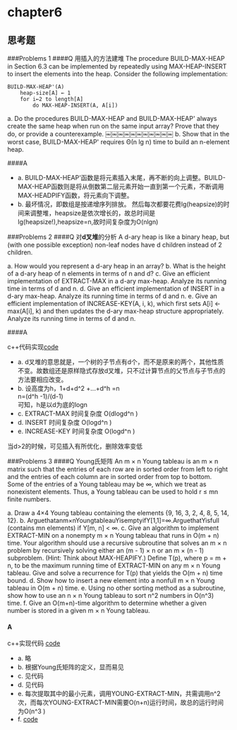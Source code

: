 # chapter6

## 思考题
###Problems 1
####Q 用插入的方法建堆
The procedure BUILD-MAX-HEAP in Section 6.3 can be implemented by repeatedly using MAX-HEAP-INSERT to insert the elements into the heap. Consider the following implementation:

```
BUILD-MAX-HEAP'(A)
    heap-size[A] ← 1
    for i←2 to length[A]
        do MAX-HEAP-INSERT(A, A[i])
```
a. Do the procedures BUILD-MAX-HEAP and BUILD-MAX-HEAP' always create the same heap when run on the same input array? Prove that they do, or provide a counterexample. ￼￼￼￼￼￼￼￼￼￼￼ b. Show that in the worst case, BUILD-MAX-HEAP' requires Θ(n lg n) time to build an n-element heap.

####A 

* a. BUILD-MAX-HEAP'函数是将元素插入末尾，再不断的向上调整。BUILD-MAX-HEAP函数则是将从倒数第二层元素开始一直到第一个元素，不断调用MAX-HEADPIFY函数，将元素向下调整。
* b. 最坏情况，即数组是按递增序列排放。
然后每次都要花费lg(heapsize)的时间来调整堆，heapsize是依次增长的，故总时间是lg(heapsize!),heapsize=n,故时间复杂度为O(nlgn)

###Problems 2
####Q 对**d叉堆**的分析
A d-ary heap is like a binary heap, but (with one possible exception) non-leaf nodes have d children instead of 2 children.

a. How would you represent a d-ary heap in an array? b. What is the height of a d-ary heap of n elements in terms of n and d? c. Give an efficient implementation of EXTRACT-MAX in a d-ary max-heap. Analyze its running time in terms of d and n. d. Give an efficient implementation of INSERT in a d-ary max-heap. Analyze its running time in terms of d and n. e. Give an efficient implementation of INCREASE-KEY(A, i, k), which first sets A[i] ← max(A[i], k) and then updates the d-ary max-heap structure appropriately. Analyze its running time in terms of d and n.

####A 

c++代码实现[code](https://github.com/swananan/Wu-Algorithm/blob/master/Data_Structures_and_Algorithms/Queue/d_aryheap.h)

* a. d叉堆的意思就是，一个树的子节点有d个，而不是原来的两个，其他性质不变。故数组还是原样隐式存放d叉堆，只不过计算节点的父节点与子节点的方法要相应改变。
* b. 设高度为h，1+d+d^2 +...+d^h =n   
					n=(d^h -1)/(d-1)   
可知，h是以d为底的logn
* c. EXTRACT-MAX 时间复杂度 O(dlogd^n )
* d. INSERT 时间复杂度 O(logd^n )
* e. INCREASE-KEY 时间复杂度 O(logd^n )   

当d>2的时候，可见插入有所优化，删除效率变低

###Problems 3
####Q Young氏矩阵
An m × n Young tableau is an m × n matrix such that the entries of each row are in sorted order from left to right and the entries of each column are in sorted order from top to bottom. Some of the entries of a Young tableau may be ∞, which we treat as nonexistent elements. Thus, a Young tableau can be used to hold r ≤ mn finite numbers.

a. Draw a 4×4 Young tableau containing the elements {9, 16, 3, 2, 4, 8, 5, 14, 12}. b. Arguethatanm×nYoungtableauYisemptyifY[1,1]=∞.ArguethatYisfull (contains mn elements) if Y[m, n] < ∞. c. Give an algorithm to implement EXTRACT-MIN on a nonempty m × n Young tableau that runs in O(m + n) time. Your algorithm should use a recursive subroutine that solves an m × n problem by recursively solving either an (m - 1) × n or an m × (n - 1) subproblem. (Hint: Think about MAX-HEAPIFY.) Define T(p), where p = m + n, to be the maximum running time of EXTRACT-MIN on any m × n Young tableau. Give and solve a recurrence for T(p) that yields the O(m + n) time bound. d. Show how to insert a new element into a nonfull m × n Young tableau in O(m + n) time. e. Using no other sorting method as a subroutine, show how to use an n × n Young tableau to sort n^2 numbers in O(n^3) time. f. Give an O(m+n)-time algorithm to determine whether a given number is stored in a given m × n Young tableau.
#### A
c++实现代码 [code](https://github.com/swananan/Wu-Algorithm/blob/master/Data_Structures_and_Algorithms/Queue/youngmatrix.h)

* a. 略
* b. 根据Young氏矩阵的定义，显而易见
* c. 见代码
* d. 见代码
* e. 每次提取其中的最小元素，调用YOUNG-EXTRACT-MIN，共需调用n^2 次，而每次YOUNG-EXTRACT-MIN需要O(n+n)运行时间，故总的运行时间为O(n^3 )
* f. [code](https://github.com/swananan/Wu-Algorithm/blob/master/Leetcode/074_Searcha2DMatrix.cc)
